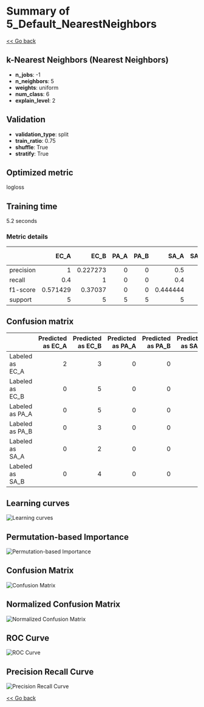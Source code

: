 # Summary of 5_Default_NearestNeighbors

[<< Go back](../README.md)


## k-Nearest Neighbors (Nearest Neighbors)
- **n_jobs**: -1
- **n_neighbors**: 5
- **weights**: uniform
- **num_class**: 6
- **explain_level**: 2

## Validation
 - **validation_type**: split
 - **train_ratio**: 0.75
 - **shuffle**: True
 - **stratify**: True

## Optimized metric
logloss

## Training time

5.2 seconds

### Metric details
|           |     EC_A |     EC_B |   PA_A |   PA_B |     SA_A |   SA_B |   accuracy |   macro avg |   weighted avg |   logloss |
|:----------|---------:|---------:|-------:|-------:|---------:|-------:|-----------:|------------:|---------------:|----------:|
| precision | 1        | 0.227273 |      0 |      0 | 0.5      |      0 |        0.3 |    0.287879 |       0.287879 |   3.42584 |
| recall    | 0.4      | 1        |      0 |      0 | 0.4      |      0 |        0.3 |    0.3      |       0.3      |   3.42584 |
| f1-score  | 0.571429 | 0.37037  |      0 |      0 | 0.444444 |      0 |        0.3 |    0.231041 |       0.231041 |   3.42584 |
| support   | 5        | 5        |      5 |      5 | 5        |      5 |        0.3 |   30        |      30        |   3.42584 |


## Confusion matrix
|                 |   Predicted as EC_A |   Predicted as EC_B |   Predicted as PA_A |   Predicted as PA_B |   Predicted as SA_A |   Predicted as SA_B |
|:----------------|--------------------:|--------------------:|--------------------:|--------------------:|--------------------:|--------------------:|
| Labeled as EC_A |                   2 |                   3 |                   0 |                   0 |                   0 |                   0 |
| Labeled as EC_B |                   0 |                   5 |                   0 |                   0 |                   0 |                   0 |
| Labeled as PA_A |                   0 |                   5 |                   0 |                   0 |                   0 |                   0 |
| Labeled as PA_B |                   0 |                   3 |                   0 |                   0 |                   1 |                   1 |
| Labeled as SA_A |                   0 |                   2 |                   0 |                   0 |                   2 |                   1 |
| Labeled as SA_B |                   0 |                   4 |                   0 |                   0 |                   1 |                   0 |

## Learning curves
![Learning curves](learning_curves.png)

## Permutation-based Importance
![Permutation-based Importance](permutation_importance.png)
## Confusion Matrix

![Confusion Matrix](confusion_matrix.png)


## Normalized Confusion Matrix

![Normalized Confusion Matrix](confusion_matrix_normalized.png)


## ROC Curve

![ROC Curve](roc_curve.png)


## Precision Recall Curve

![Precision Recall Curve](precision_recall_curve.png)



[<< Go back](../README.md)
